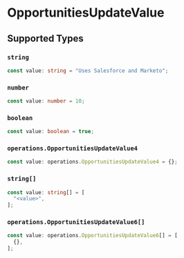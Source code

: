 # OpportunitiesUpdateValue


## Supported Types

### `string`

```typescript
const value: string = "Uses Salesforce and Marketo";
```

### `number`

```typescript
const value: number = 10;
```

### `boolean`

```typescript
const value: boolean = true;
```

### `operations.OpportunitiesUpdateValue4`

```typescript
const value: operations.OpportunitiesUpdateValue4 = {};
```

### `string[]`

```typescript
const value: string[] = [
  "<value>",
];
```

### `operations.OpportunitiesUpdateValue6[]`

```typescript
const value: operations.OpportunitiesUpdateValue6[] = [
  {},
];
```

